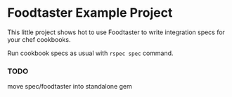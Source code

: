 Foodtaster Example Project
==========

This little project shows hot to use Foodtaster to write integration
specs for your chef cookbooks.

Run cookbook specs as usual with `rspec spec` command.

### TODO ###

move spec/foodtaster into standalone gem


